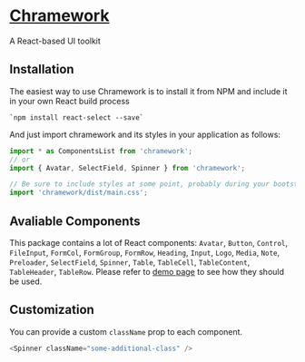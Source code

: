 # [Chramework](http://chramework.chulakov.ru)
A React-based UI toolkit

## Installation
The easiest way to use Chramework is to install it from NPM and include it in your own React build process
    
    `npm install react-select --save`

And just import chramework and its styles in your application as follows:

```javascript
import * as ComponentsList from 'chramework';
// or
import { Avatar, SelectField, Spinner } from 'chramework';

// Be sure to include styles at some point, probably during your bootstrapping
import 'chramework/dist/main.css';
```

## Avaliable Components
This package contains a lot of React components: `Avatar`, `Button`, `Control`, `FileInput`, `FormCol`, `FormGroup`, `FormRow`, `Heading`, `Input`, `Logo`, `Media`, `Note`, `Preloader`, `SelectField`, `Spinner`, `Table`, `TableCell`, `TableContent`, `TableHeader`, `TableRow`. Please refer to [demo page](http://chramework.chulakov.ru/) to see how they should be used.

## Customization
You can provide a custom `className` prop to each component.

```javascript
<Spinner className="some-additional-class" />
```